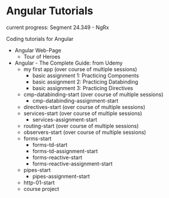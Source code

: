 # Angular Tutorials

current progress: Segment 24.349 - NgRx

Coding tutorials for Angular
* Angular Web-Page
  * Tour of Heroes
* Angular - The Complete Guide: from Udemy
  * my first app (over course of multiple sessions)
    * basic assignment 1: Practicing Components
    * basic assignment 2: Practicing Databinding
    * basic assignment 3: Practicing Directives
  * cmp-databinding-start (over course of multiple sessions)
    * cmp-databinding-assignment-start
  * directives-start (over course of multiple sessions)
  * services-start (over course of multiple sessions)
    * services-assignment-start
  * routing-start (over course of multiple sessions)
  * observers-start (over course of multiple sessions)
  * forms-start
    * forms-td-start
    * forms-td-assignment-start
    * forms-reactive-start
    * forms-reactive-assignment-start
  * pipes-start
    * pipes-assignment-start
  * http-01-start
  * course project
